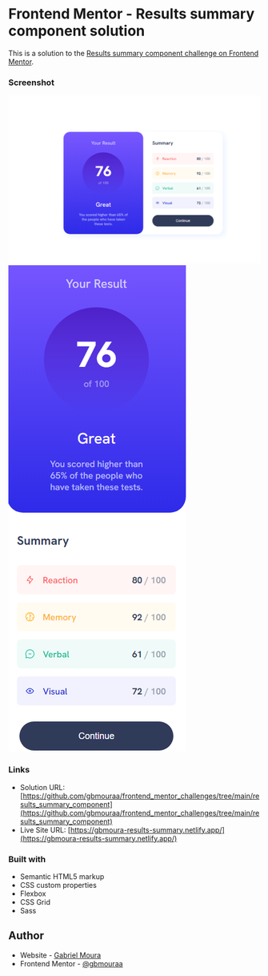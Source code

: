 # Frontend Mentor - Results summary component solution

This is a solution to the [Results summary component challenge on Frontend Mentor](https://www.frontendmentor.io/challenges/results-summary-component-CE_K6s0maV).  

### Screenshot

![](./assets/images/screenshot/desktop.png)
![](./assets/images/screenshot/mobile.png)


### Links

- Solution URL: [https://github.com/gbmouraa/frontend_mentor_challenges/tree/main/results_summary_component](https://github.com/gbmouraa/frontend_mentor_challenges/tree/main/results_summary_component)
- Live Site URL: [https://gbmoura-results-summary.netlify.app/](https://gbmoura-results-summary.netlify.app/)

### Built with

- Semantic HTML5 markup
- CSS custom properties
- Flexbox
- CSS Grid
- Sass

## Author

- Website - [Gabriel Moura](https://www.linkedin.com/in/gabriel-moura-b63382161/)
- Frontend Mentor - [@gbmouraa](https://www.frontendmentor.io/profile/gbmouraa)
